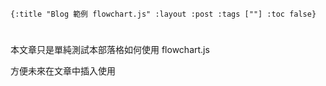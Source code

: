     {:title "Blog 範例 flowchart.js" :layout :post :tags [""] :toc false}


# 


## 

本文章只是單純測試本部落格如何使用 flowchart.js 

方便未來在文章中插入使用

<div id="diagram"></div><br><br>
<div id="diagram2"></div>
<script src="http://flowchart.js.org/raphael-min.js"></script>
<script src="https://cdnjs.cloudflare.com/ajax/libs/flowchart/1.8.0/flowchart.min.js"></script>
<script src="../../data/flowchart_example.js"></script>
<script src="../../data/flowchart_my_example.js"></script>

